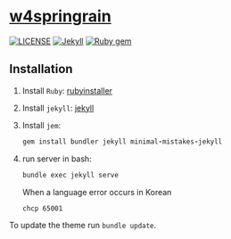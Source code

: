 # [w4springrain](https://moregorenine.github.io/)

[![LICENSE](https://img.shields.io/badge/license-MIT-lightgrey.svg)](https://raw.githubusercontent.com/mmistakes/minimal-mistakes/master/LICENSE)
[![Jekyll](https://img.shields.io/badge/jekyll-%3E%3D%203.7-blue.svg)](https://jekyllrb.com/)
[![Ruby gem](https://img.shields.io/gem/v/minimal-mistakes-jekyll.svg)](https://rubygems.org/gems/minimal-mistakes-jekyll)

## Installation

1. Install `Ruby`:
   [rubyinstaller](https://rubyinstaller.org/)


2. Install `jekyll`:
   [jekyll](https://jekyllrb.com/)


3. Install `jem`:
   ```ruby
   gem install bundler jekyll minimal-mistakes-jekyll
   ```

4. run server in bash:
   ```bash
   bundle exec jekyll serve
   ```
   When a language error occurs in Korean
   ```bash
   chcp 65001
   ```

To update the theme run `bundle update`.
